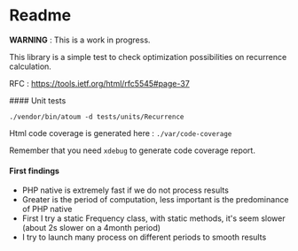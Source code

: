 # Readme

**WARNING** : This is a work in progress.

This library is a simple test to check optimization possibilities on recurrence calculation. 

RFC : https://tools.ietf.org/html/rfc5545#page-37

#### Unit tests

```
./vendor/bin/atoum -d tests/units/Recurrence
```

Html code coverage is generated here : `./var/code-coverage`

Remember that you need `xdebug` to generate code coverage report.

#### First findings

* PHP native is extremely fast if we do not process results
* Greater is the period of computation, less important is the predominance of PHP native
* First I try a static Frequency class, with static methods, it's seem slower (about 2s slower on a 4month period)
* I try to launch many process on different periods to smooth results
